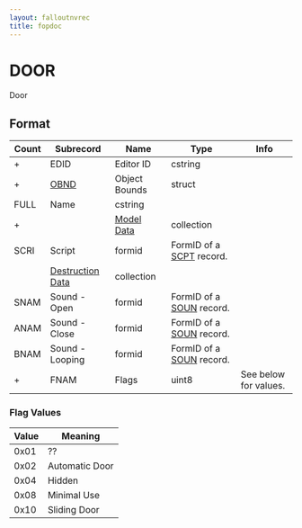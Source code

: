 ```yaml
---
layout: falloutnvrec
title: fopdoc
---
```

DOOR
====

Door

## Format

Count | Subrecord | Name | Type | Info
------|-------|------|------|-----
+ | EDID | Editor ID | cstring |
+ | [OBND](Subrecords/OBND.md) | Object Bounds | struct |
 | FULL | Name | cstring |
+ | | [Model Data](Subrecords/Model.md) | collection |
 | SCRI | Script | formid | FormID of a [SCPT](SCPT.md) record.
 | | [Destruction Data](Subrecords/Destruction.md) | collection |
 | SNAM | Sound - Open | formid | FormID of a [SOUN](SOUN.md) record.
 | ANAM | Sound - Close | formid | FormID of a [SOUN](SOUN.md) record.
 | BNAM | Sound - Looping | formid | FormID of a [SOUN](SOUN.md) record.
+ | FNAM | Flags | uint8 | See below for values.

### Flag Values

Value | Meaning
------|--------
0x01 | ??
0x02 | Automatic Door
0x04 | Hidden
0x08 | Minimal Use
0x10 | Sliding Door
